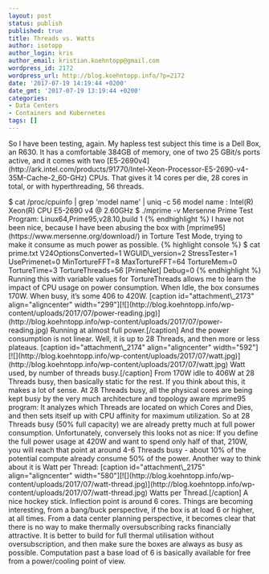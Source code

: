 ```yaml
---
layout: post
status: publish
published: true
title: Threads vs. Watts
author: isotopp
author_login: kris
author_email: kristian.koehntopp@gmail.com
wordpress_id: 2172
wordpress_url: http://blog.koehntopp.info/?p=2172
date: '2017-07-19 14:19:44 +0200'
date_gmt: '2017-07-19 13:19:44 +0200'
categories:
- Data Centers
- Containers and Kubernetes
tags: []
---
```

<p>So I have been testing, again. My hapless test subject this time is a Dell Box, an R630. It has a comfortable 384GB of memory, one of two 25 GBit/s ports active, and it comes with two [E5-2690v4](http://ark.intel.com/products/91770/Intel-Xeon-Processor-E5-2690-v4-35M-Cache-2_60-GHz) CPUs. That gives it 14 cores per die, 28 cores in total, or with hyperthreading, 56 threads.</p>
<p>    $ cat /proc/cpuinfo | grep 'model name' | uniq -c 56 model name : Intel(R) Xeon(R) CPU E5-2690 v4 @ 2.60GHz $ ./mprime -v Mersenne Prime Test Program: Linux64,Prime95,v28.10,build 1 {% endhighlight %} <!--more-->I have not been nice, because I have been abusing the box with [mprime95](https://www.mersenne.org/download/) in Torture Test Mode, trying to make it consume as much power as possible. {% highlight console %} $ cat prime.txt V24OptionsConverted=1 WGUID\_version=2 StressTester=1 UsePrimenet=0 MinTortureFFT=8 MaxTortureFFT=64 TortureMem=0 TortureTime=3 TortureThreads=56 [PrimeNet] Debug=0 {% endhighlight %} Running this with variable values for TortureThreads allows me to learn the impact of CPU usage on power consumption. When Idle, the box consumes 170W. When busy, it’s some 406 to 420W. [caption id="attachment\_2173" align="aligncenter" width="299"][![](http://blog.koehntopp.info/wp-content/uploads/2017/07/power-reading.jpg)](http://blog.koehntopp.info/wp-content/uploads/2017/07/power-reading.jpg) Running at almost full power.[/caption] And the power consumption is not linear. Well, it is up to 28 Threads, and then more or less plateaus. [caption id="attachment\_2174" align="aligncenter" width="592"][![](http://blog.koehntopp.info/wp-content/uploads/2017/07/watt.jpg)](http://blog.koehntopp.info/wp-content/uploads/2017/07/watt.jpg) Watt used, by number of threads busy.[/caption] From 170W idle to 406W at 28 Threads busy, then basically static for the rest. If you think about this, it makes a lot of sense. At 28 Threads busy, all the physical cores are being kept busy by the very much architecture and topology aware mprime95 program: It analyzes which Threads are located on which Cores and Dies, and then sets itself up with CPU affinity for maximum utilization. So at 28 Threads busy (50% full capacity) we are already pretty much at full power consumption. Unfortunately, conversely this looks not as nice: If you define the full power usage at 420W and want to spend only half of that, 210W, you will reach that point at around 4-6 Threads busy - about 10% of the potential compute already consume 50% of the power. Another way to think about it is Watt per Thread: [caption id="attachment\_2175" align="aligncenter" width="580"][![](http://blog.koehntopp.info/wp-content/uploads/2017/07/watt-thread.jpg)](http://blog.koehntopp.info/wp-content/uploads/2017/07/watt-thread.jpg) Watts per Thread.[/caption] A nice hockey stick. Inflection point is around 6 cores. Things are becoming interesting, from a bang/buck perspective, if the box is at load 6 or higher, at all times. From a data center planning perspective, it becomes clear that there is no way to make thermally oversubscribing racks financially attractive. It is better to build for full thermal utilisation without oversubscription, and then make sure the boxes are always as busy as possible. Computation past a base load of 6 is basically available for free from a power/cooling point of view.</p>
